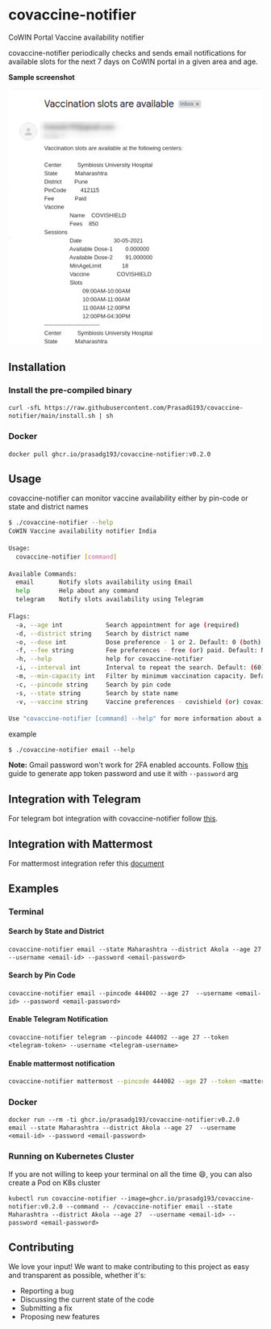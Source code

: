 # covaccine-notifier

CoWIN Portal Vaccine availability notifier

covaccine-notifier periodically checks and sends email notifications for available slots for the next 7 days on CoWIN portal in a given area and age.

**Sample screenshot**

![email notification](./screenshot.png)

## Installation

### Install the pre-compiled binary

```
curl -sfL https://raw.githubusercontent.com/PrasadG193/covaccine-notifier/main/install.sh | sh
```

### Docker
```
docker pull ghcr.io/prasadg193/covaccine-notifier:v0.2.0
```

## Usage

covaccine-notifier can monitor vaccine availability either by pin-code or state and district names

```bash
$ ./covaccine-notifier --help
CoWIN Vaccine availability notifier India

Usage:
  covaccine-notifier [command]

Available Commands:
  email       Notify slots availability using Email
  help        Help about any command
  telegram    Notify slots availability using Telegram

Flags:
  -a, --age int            Search appointment for age (required)
  -d, --district string    Search by district name
  -o, --dose int           Dose preference - 1 or 2. Default: 0 (both)
  -f, --fee string         Fee preferences - free (or) paid. Default: No preference
  -h, --help               help for covaccine-notifier
  -i, --interval int       Interval to repeat the search. Default: (60) second
  -m, --min-capacity int   Filter by minimum vaccination capacity. Default: (1)
  -c, --pincode string     Search by pin code
  -s, --state string       Search by state name
  -v, --vaccine string     Vaccine preferences - covishield (or) covaxin. Default: No preference

Use "covaccine-notifier [command] --help" for more information about a command.
```
example 
```
$ ./covaccine-notifier email --help 
```

**Note:** Gmail password won't work for 2FA enabled accounts. Follow [this](https://support.google.com/accounts/answer/185833?p=InvalidSecondFactor&visit_id=637554658548216477-2576856839&rd=1) guide to generate app token password and use it with `--password` arg 

## Integration with Telegram

For telegram bot integration with covaccine-notifier follow [this](./docs/telegram-integration.md).

## Integration with Mattermost

For mattermost integration refer this [document](docs/mattermost-integration.md)

## Examples

### Terminal

#### Search by State and District

```
covaccine-notifier email --state Maharashtra --district Akola --age 27  --username <email-id> --password <email-password>
```

#### Search by Pin Code

```
covaccine-notifier email --pincode 444002 --age 27  --username <email-id> --password <email-password>
```

#### Enable Telegram Notification

```
covaccine-notifier telegram --pincode 444002 --age 27 --token <telegram-token> --username <telegram-username>
```

#### Enable mattermost notification

```bash
covaccine-notifier mattermost --pincode 444002 --age 27 --token <mattermost-bot-token> --username <mattermost-user-to-sent-messages> --url <mattermost-server-url>
```

### Docker

```
docker run --rm -ti ghcr.io/prasadg193/covaccine-notifier:v0.2.0  email --state Maharashtra --district Akola --age 27  --username <email-id> --password <email-password>
```

### Running on Kubernetes Cluster

If you are not willing to keep your terminal on all the time :smile:, you can also create a Pod on K8s cluster

```
kubectl run covaccine-notifier --image=ghcr.io/prasadg193/covaccine-notifier:v0.2.0 --command -- /covaccine-notifier email --state Maharashtra --district Akola --age 27  --username <email-id> --password <email-password>
```

## Contributing

We love your input! We want to make contributing to this project as easy and transparent as possible, whether it's:
- Reporting a bug
- Discussing the current state of the code
- Submitting a fix
- Proposing new features
